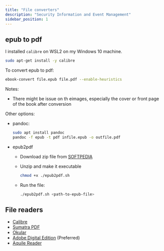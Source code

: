 ```yaml
---
title: "File converters"
description: "Security Information and Event Management"
sidebar_position: 1
---
```



## epub to pdf 

I installed `calibre` on WSL2 on my Windows 10 machine.

```bash
sudo apt-get install -y calibre 
```

To convert epub to pdf:

```bash
ebook-convert file.epub file.pdf --enable-heuristics 
```

Notes:

- There might be issue on th eimages, especially the cover or front page of the book after conversion

Other options:

- pandoc: 

    ```bash
    sudo apt install pandoc
    pandoc -f epub -t pdf infile.epub -o outfile.pdf 
    ```

- epub2pdf 

    - Download zip file from [SOFTPEDIA](https://linux.softpedia.com/get/Printing/epub2pdf-54373.shtml)
    - Unzip and make it executable 

        ```bash
        chmod +x ./epub2pdf.sh 
        ```
    - Run the file:

        ```bash
        ./epub2pdf.sh <path-to-epub-file> 
        ```

## File readers 

- [Calibre](https://calibre-ebook.com/download) 
- [Sumatra PDF](https://www.sumatrapdfreader.org/free-pdf-reader) 
- [Okular](https://okular.kde.org/)
- [Adobe Digital Edition](https://www.adobe.com/sg/solutions/ebook/digital-editions/download.html) (Preferred)
- [Aquile Reader](https://www.microsoft.com/store/apps/9P08T4JLTQNK) 
